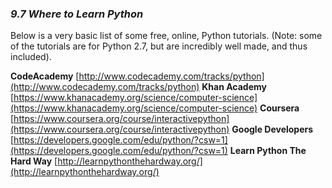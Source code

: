 
### *9.7 Where to Learn Python*

Below is a very basic list of some free, online, Python tutorials. (Note: some of the tutorials are for Python 2.7, but are incredibly well made, and thus included).

**CodeAcademy** [http://www.codecademy.com/tracks/python](http://www.codecademy.com/tracks/python)
**Khan Academy** [https://www.khanacademy.org/science/computer-science](https://www.khanacademy.org/science/computer-science)
**Coursera** [https://www.coursera.org/course/interactivepython](https://www.coursera.org/course/interactivepython)
**Google Developers** [https://developers.google.com/edu/python/?csw=1](https://developers.google.com/edu/python/?csw=1)
**Learn Python The Hard Way** [http://learnpythonthehardway.org/](http://learnpythonthehardway.org/)

